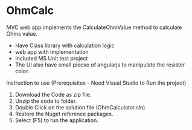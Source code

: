 # OhmCalc

MVC web app implements the CalculateOhmValue method to calculate Ohms value.
  - Have Class library with calculation logic
  - web app with implementation
  - Included MS Unit test project
  - The UI also have small piecse of angularjs to manipulate the resister color.
  

Instruction to use 
(Prerequisites - Need Visual Studio to Run the project)

1. Download the Code as zip file.
2. Unzip the code to folder.
3. Double Click on the solution file (OhmCalculator.sln)
4. Restore the Nuget reference packages.
5. Select (F5) to run the application.


